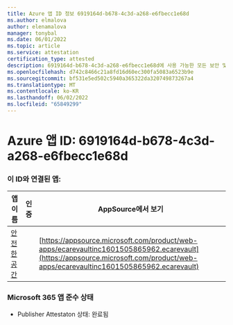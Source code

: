 ```yaml
---
title: Azure 앱 ID 정보 6919164d-b678-4c3d-a268-e6fbecc1e68d
ms.author: elmalova
author: elenamalova
manager: tonybal
ms.date: 06/01/2022
ms.topic: article
ms.service: attestation
certification_type: attested
description: 6919164d-b678-4c3d-a268-e6fbecc1e68d에 사용 가능한 모든 보안 및 규정 준수 정보입니다.
ms.openlocfilehash: d742c8466c21a8fd16d60ec300fa5083a6523b9e
ms.sourcegitcommit: bf531e5ed502c5940a365322da320749873267a4
ms.translationtype: MT
ms.contentlocale: ko-KR
ms.lasthandoff: 06/02/2022
ms.locfileid: "65849299"
---
```

# <a name="azure-app-id-6919164d-b678-4c3d-a268-e6fbecc1e68d"></a>Azure 앱 ID: 6919164d-b678-4c3d-a268-e6fbecc1e68d


### <a name="apps-associated-with-this-id"></a>이 ID와 연결된 앱:
| **앱 이름** | **인증** | **AppSource에서 보기** |
|--------------|---------------|-----------------------|
| [안전한 공간](../forward/WA200002691.md) |  | [https://appsource.microsoft.com/product/web-apps/ecarevaultinc1601505865962.ecarevault](https://appsource.microsoft.com/product/web-apps/ecarevaultinc1601505865962.ecarevault) |

### <a name="microsoft-365-app-compliance-status"></a>Microsoft 365 앱 준수 상태
- Publisher Attestaton 상태: 완료됨
